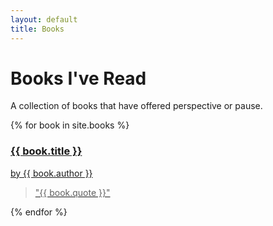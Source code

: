 ```yaml
---
layout: default
title: Books
---
```


<h1>Books I've Read</h1>
<p>A collection of books that have offered perspective or pause.</p>

<div class="item-grid">
  {% for book in site.books %}
    <a href="{{ book.url | relative_url }}" class="item-card-link">
      <div class="item-card book-card">
        <h3>{{ book.title }}</h3>
        <p class="item-meta">by {{ book.author }}</p>
        <blockquote class="item-quote">"{{ book.quote }}"</blockquote>
      </div>
    </a>
  {% endfor %}
</div>